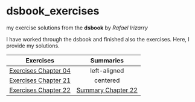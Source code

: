 # dsbook_exercises
my exercise solutions from the **dsbook** by *Rafael Irizarry*

I have worked through the dsbook and finished also the exercises. Here, I provide my solutions.

 Exercises  |    Summaries  |
|----------|:-------------:|
| [Exercises Chapter 04](ex_04_r_basics.html) |  left-aligned |
| [Exercises Chapter 21](ex_21_parsing_dates_and_times.html) |    centered   |
| [Exercises Chapter 22](ex_22_text_mining.html) | [Summary Chapter 22](ch_22_text_mining.html) |
